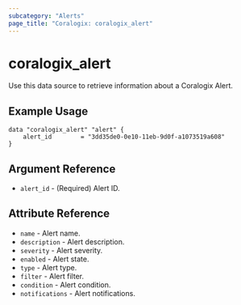 ```yaml
---
subcategory: "Alerts"
page_title: "Coralogix: coralogix_alert"
---
```


# coralogix_alert

Use this data source to retrieve information about a Coralogix Alert.

## Example Usage

```hcl
data "coralogix_alert" "alert" {
    alert_id        = "3dd35de0-0e10-11eb-9d0f-a1073519a608"
}
```

## Argument Reference

* `alert_id` - (Required) Alert ID.

## Attribute Reference

* `name` - Alert name.
* `description` - Alert description.
* `severity` - Alert severity.
* `enabled` - Alert state.
* `type` - Alert type.
* `filter` - Alert filter.
* `condition` - Alert condition.
* `notifications` - Alert notifications.